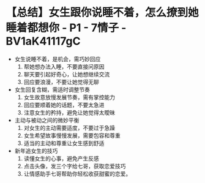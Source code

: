 # 【总结】女生跟你说睡不着，怎么撩到她睡着都想你 - P1 - 7情子 - BV1aK41117gC

-   女生说睡不着，是机会，需巧妙回应
    1.  帮她想办法入睡，不要直接问原因
    2.  聊天要引起好奇心，让她想继续交流
    3.  回应要浪漫，不要让她觉得无聊
-   女生回复含糊，需适时调整节奏
    1.  女生故意放慢发展节奏，需有掌控能力
    2.  回应要顺着她的话题，不要太急进
    3.  注意女生的矜持，避免让她觉得太曖昧
-   主动与被动之间的微妙平衡
    1.  对女生的主动需要适度，不要过于急躁
    2.  女生希望故事慢慢发展，需要包容和尊重
    3.  适当的主动和尊重让女生感到舒适
-   新年追女生的技巧
    1.  读懂女生的心事，避免产生反感
    2.  点击头像，发三个字给七哥，获取恋爱技巧
    3.  让情感助手七哥帮助你轻松收获甜蜜的恋爱。